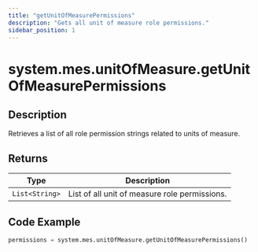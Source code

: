 ```yaml
---
title: "getUnitOfMeasurePermissions"
description: "Gets all unit of measure role permissions."
sidebar_position: 1
---
```


# system.mes.unitOfMeasure.getUnitOfMeasurePermissions

## Description
Retrieves a list of all role permission strings related to units of measure.

## Returns
| Type         | Description                          |
|--------------|--------------------------------------|
| `List<String>` | List of all unit of measure role permissions.    |

## Code Example
```python
permissions = system.mes.unitOfMeasure.getUnitOfMeasurePermissions()
```

